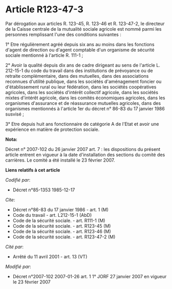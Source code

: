 # Article R123-47-3

Par dérogation aux articles R. 123-45, R. 123-46 et R. 123-47-2, le directeur de la Caisse centrale de la mutualité sociale
agricole est nommé parmi les personnes remplissant l'une des conditions suivantes :

1° Etre régulièrement agréé depuis six ans au moins dans les fonctions d'agent de direction ou d'agent comptable d'un
organisme de sécurité sociale mentionné à l'article R. 111-1 ;

2° Avoir la qualité depuis dix ans de cadre dirigeant au sens de l'article L. 212-15-1 du code du travail dans des
institutions de prévoyance ou de retraite complémentaire, dans des mutuelles, dans des associations reconnues d'utilité
publique, dans les sociétés d'aménagement foncier ou d'établissement rural ou leur fédération, dans les sociétés coopératives
agricoles, dans les sociétés d'intérêt collectif agricole, dans les sociétés mixtes d'intérêt agricole, dans les comités
économiques agricoles, dans les organismes d'assurance et de réassurance mutuelles agricoles, dans des organismes mentionnés
à l'article 1er du décret n° 86-83 du 17 janvier 1986 susvisé ;

3° Etre depuis huit ans fonctionnaire de catégorie A de l'Etat et avoir une expérience en matière de protection sociale.

**Nota:**

Décret n° 2007-102 du 26 janvier 2007 art. 7 : les dispositions du présent article entrent en vigueur à la date
d'installation des sections du comité des carrières. Le comité a été installé le 23 février 2007.

**Liens relatifs à cet article**

_Codifié par_:

  - Décret n°85-1353 1985-12-17

_Cite_:

  - Décret n°86-83 du 17 janvier 1986 - art. 1 (M)
  - Code du travail - art. L212-15-1 (AbD)
  - Code de la sécurité sociale. - art. R111-1 (M)
  - Code de la sécurité sociale. - art. R123-45 (M)
  - Code de la sécurité sociale. - art. R123-46 (M)
  - Code de la sécurité sociale. - art. R123-47-2 (M)

_Cité par_:

  - Arrêté du 11 avril 2001 - art. 13 (VT)

_Modifié par_:

  - Décret n°2007-102 2007-01-26 art. 1 1° JORF 27 janvier 2007 en vigueur le 23 février 2007

